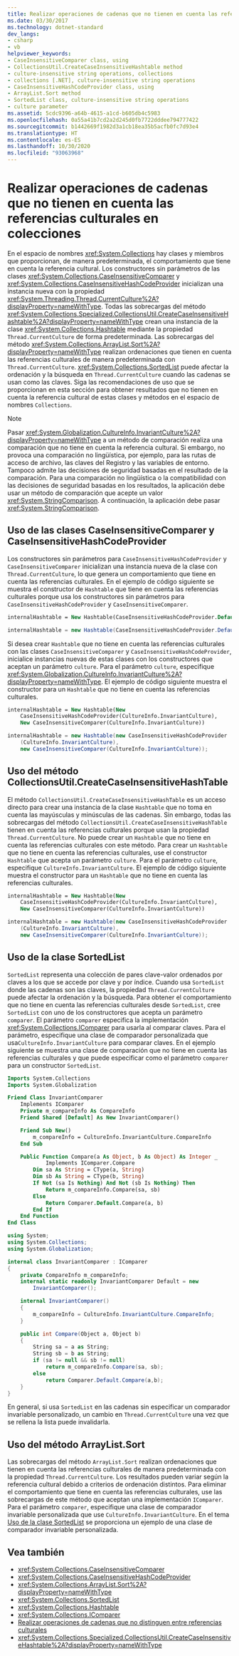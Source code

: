 ```yaml
---
title: Realizar operaciones de cadenas que no tienen en cuenta las referencias culturales en colecciones
ms.date: 03/30/2017
ms.technology: dotnet-standard
dev_langs:
- csharp
- vb
helpviewer_keywords:
- CaseInsensitiveComparer class, using
- CollectionsUtil.CreateCaseInsensitiveHashtable method
- culture-insensitive string operations, collections
- collections [.NET], culture-insensitive string operations
- CaseInsensitiveHashCodeProvider class, using
- ArrayList.Sort method
- SortedList class, culture-insensitive string operations
- culture parameter
ms.assetid: 5cdc9396-a64b-4615-a1cd-b605db4c5983
ms.openlocfilehash: 0a55a41b7cd2a2d245d0fb7722dddee794777422
ms.sourcegitcommit: b1442669f1982d3a1cb18ea35b5acfb0fc7d93e4
ms.translationtype: HT
ms.contentlocale: es-ES
ms.lasthandoff: 10/30/2020
ms.locfileid: "93063968"
---
```

# <a name="performing-culture-insensitive-string-operations-in-collections"></a>Realizar operaciones de cadenas que no tienen en cuenta las referencias culturales en colecciones

En el espacio de nombres <xref:System.Collections> hay clases y miembros que proporcionan, de manera predeterminada, el comportamiento que tiene en cuenta la referencia cultural. Los constructores sin parámetros de las clases <xref:System.Collections.CaseInsensitiveComparer> y <xref:System.Collections.CaseInsensitiveHashCodeProvider> inicializan una instancia nueva con la propiedad <xref:System.Threading.Thread.CurrentCulture%2A?displayProperty=nameWithType>. Todas las sobrecargas del método <xref:System.Collections.Specialized.CollectionsUtil.CreateCaseInsensitiveHashtable%2A?displayProperty=nameWithType> crean una instancia de la clase <xref:System.Collections.Hashtable> mediante la propiedad `Thread.CurrentCulture` de forma predeterminada. Las sobrecargas del método <xref:System.Collections.ArrayList.Sort%2A?displayProperty=nameWithType> realizan ordenaciones que tienen en cuenta las referencias culturales de manera predeterminada con `Thread.CurrentCulture`. <xref:System.Collections.SortedList> puede afectar la ordenación y la búsqueda en `Thread.CurrentCulture` cuando las cadenas se usan como las claves. Siga las recomendaciones de uso que se proporcionan en esta sección para obtener resultados que no tienen en cuenta la referencia cultural de estas clases y métodos en el espacio de nombres `Collections`.

> [!NOTE]
> Pasar <xref:System.Globalization.CultureInfo.InvariantCulture%2A?displayProperty=nameWithType> a un método de comparación realiza una comparación que no tiene en cuenta la referencia cultural. Si embargo, no provoca una comparación no lingüística, por ejemplo, para las rutas de acceso de archivo, las claves del Registro y las variables de entorno. Tampoco admite las decisiones de seguridad basadas en el resultado de la comparación. Para una comparación no lingüística o la compatibilidad con las decisiones de seguridad basadas en los resultados, la aplicación debe usar un método de comparación que acepte un valor <xref:System.StringComparison>. A continuación, la aplicación debe pasar <xref:System.StringComparison>.

## <a name="using-the-caseinsensitivecomparer-and-caseinsensitivehashcodeprovider-classes"></a>Uso de las clases CaseInsensitiveComparer y CaseInsensitiveHashCodeProvider

Los constructores sin parámetros para `CaseInsensitiveHashCodeProvider` y `CaseInsensitiveComparer` inicializan una instancia nueva de la clase con `Thread.CurrentCulture`, lo que genera un comportamiento que tiene en cuenta las referencias culturales. En el ejemplo de código siguiente se muestra el constructor de `Hashtable` que tiene en cuenta las referencias culturales porque usa los constructores sin parámetros para `CaseInsensitiveHashCodeProvider` y `CaseInsensitiveComparer`.

```vb
internalHashtable = New Hashtable(CaseInsensitiveHashCodeProvider.Default, CaseInsensitiveComparer.Default)
```

```csharp
internalHashtable = new Hashtable(CaseInsensitiveHashCodeProvider.Default, CaseInsensitiveComparer.Default);
```

Si desea crear `Hashtable` que no tiene en cuenta las referencias culturales con las clases `CaseInsensitiveComparer` y `CaseInsensitiveHashCodeProvider`, inicialice instancias nuevas de estas clases con los constructores que aceptan un parámetro `culture`. Para el parámetro `culture`, especifique <xref:System.Globalization.CultureInfo.InvariantCulture%2A?displayProperty=nameWithType>. El ejemplo de código siguiente muestra el constructor para un `Hashtable` que no tiene en cuenta las referencias culturales.

```vb
internalHashtable = New Hashtable(New
    CaseInsensitiveHashCodeProvider(CultureInfo.InvariantCulture),
    New CaseInsensitiveComparer(CultureInfo.InvariantCulture))
```

```csharp
internalHashtable = new Hashtable(new CaseInsensitiveHashCodeProvider
    (CultureInfo.InvariantCulture),
    new CaseInsensitiveComparer(CultureInfo.InvariantCulture));
```

## <a name="using-the-collectionsutilcreatecaseinsensitivehashtable-method"></a>Uso del método CollectionsUtil.CreateCaseInsensitiveHashTable

El método `CollectionsUtil.CreateCaseInsensitiveHashTable` es un acceso directo para crear una instancia de la clase `Hashtable` que no toma en cuenta las mayúsculas y minúsculas de las cadenas. Sin embargo, todas las sobrecargas del método `CollectionsUtil.CreateCaseInsensitiveHashTable` tienen en cuenta las referencias culturales porque usan la propiedad `Thread.CurrentCulture`. No puede crear un `Hashtable` que no tiene en cuenta las referencias culturales con este método. Para crear un `Hashtable` que no tiene en cuenta las referencias culturales, use el constructor `Hashtable` que acepta un parámetro `culture`. Para el parámetro `culture`, especifique `CultureInfo.InvariantCulture`. El ejemplo de código siguiente muestra el constructor para un `Hashtable` que no tiene en cuenta las referencias culturales.

```vb
internalHashtable = New Hashtable(New
    CaseInsensitiveHashCodeProvider(CultureInfo.InvariantCulture),
    New CaseInsensitiveComparer(CultureInfo.InvariantCulture))
```

```csharp
internalHashtable = new Hashtable(new CaseInsensitiveHashCodeProvider
    (CultureInfo.InvariantCulture),
    new CaseInsensitiveComparer(CultureInfo.InvariantCulture));
```

<a name="cpconperformingculture-insensitivestringoperationsincollectionsanchor1"></a>

## <a name="using-the-sortedlist-class"></a>Uso de la clase SortedList

`SortedList` representa una colección de pares clave-valor ordenados por claves a los que se accede por clave y por índice. Cuando usa `SortedList` donde las cadenas son las claves, la propiedad `Thread.CurrentCulture` puede afectar la ordenación y la búsqueda. Para obtener el comportamiento que no tiene en cuenta las referencias culturales desde `SortedList`, cree `SortedList` con uno de los constructores que acepta un parámetro `comparer`. El parámetro `comparer` especifica la implementación <xref:System.Collections.IComparer> para usarla al comparar claves. Para el parámetro, especifique una clase de comparador personalizada que usa`CultureInfo.InvariantCulture` para comparar claves. En el ejemplo siguiente se muestra una clase de comparación que no tiene en cuenta las referencias culturales y que puede especificar como el parámetro `comparer` para un constructor `SortedList`.

```vb
Imports System.Collections
Imports System.Globalization

Friend Class InvariantComparer
    Implements IComparer
    Private m_compareInfo As CompareInfo
    Friend Shared [Default] As New InvariantComparer()

    Friend Sub New()
        m_compareInfo = CultureInfo.InvariantCulture.CompareInfo
    End Sub

    Public Function Compare(a As Object, b As Object) As Integer _
            Implements IComparer.Compare
        Dim sa As String = CType(a, String)
        Dim sb As String = CType(b, String)
        If Not (sa Is Nothing) And Not (sb Is Nothing) Then
            Return m_compareInfo.Compare(sa, sb)
        Else
            Return Comparer.Default.Compare(a, b)
        End If
    End Function
End Class
```

```csharp
using System;
using System.Collections;
using System.Globalization;

internal class InvariantComparer : IComparer
{
    private CompareInfo m_compareInfo;
    internal static readonly InvariantComparer Default = new
        InvariantComparer();

    internal InvariantComparer()
    {
        m_compareInfo = CultureInfo.InvariantCulture.CompareInfo;
    }

    public int Compare(Object a, Object b)
    {
        String sa = a as String;
        String sb = b as String;
        if (sa != null && sb != null)
            return m_compareInfo.Compare(sa, sb);
        else
            return Comparer.Default.Compare(a,b);
    }
}
```

En general, si usa `SortedList` en las cadenas sin especificar un comparador invariable personalizado, un cambio en `Thread.CurrentCulture` una vez que se rellena la lista puede invalidarla.

## <a name="using-the-arraylistsort-method"></a>Uso del método ArrayList.Sort

Las sobrecargas del método `ArrayList.Sort` realizan ordenaciones que tienen en cuenta las referencias culturales de manera predeterminada con la propiedad `Thread.CurrentCulture`. Los resultados pueden variar según la referencia cultural debido a criterios de ordenación distintos. Para eliminar el comportamiento que tiene en cuenta las referencias culturales, use las sobrecargas de este método que aceptan una implementación `IComparer`. Para el parámetro `comparer`, especifique una clase de comparador invariable personalizada que use `CultureInfo.InvariantCulture`. En el tema [Uso de la clase SortedList](#cpconperformingculture-insensitivestringoperationsincollectionsanchor1) se proporciona un ejemplo de una clase de comparador invariable personalizada.

## <a name="see-also"></a>Vea también

- <xref:System.Collections.CaseInsensitiveComparer>
- <xref:System.Collections.CaseInsensitiveHashCodeProvider>
- <xref:System.Collections.ArrayList.Sort%2A?displayProperty=nameWithType>
- <xref:System.Collections.SortedList>
- <xref:System.Collections.Hashtable>
- <xref:System.Collections.IComparer>
- [Realizar operaciones de cadenas que no distinguen entre referencias culturales](performing-culture-insensitive-string-operations.md)
- <xref:System.Collections.Specialized.CollectionsUtil.CreateCaseInsensitiveHashtable%2A?displayProperty=nameWithType>
